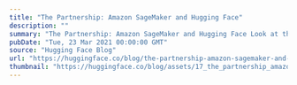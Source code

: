 ```yaml
---
title: "The Partnership: Amazon SageMaker and Hugging Face"
description: ""
summary: "The Partnership: Amazon SageMaker and Hugging Face Look at these smiles! Today, we announce a strate..."
pubDate: "Tue, 23 Mar 2021 00:00:00 GMT"
source: "Hugging Face Blog"
url: "https://huggingface.co/blog/the-partnership-amazon-sagemaker-and-hugging-face"
thumbnail: "https://huggingface.co/blog/assets/17_the_partnership_amazon_sagemaker_and_hugging_face/thumbnail.png"
---
```


